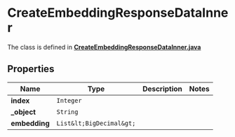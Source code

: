 

# CreateEmbeddingResponseDataInner

The class is defined in **[CreateEmbeddingResponseDataInner.java](../../src/main/java/org/openapitools/model/CreateEmbeddingResponseDataInner.java)**

## Properties

Name | Type | Description | Notes
------------ | ------------- | ------------- | -------------
**index** | `Integer` |  | 
**_object** | `String` |  | 
**embedding** | `List&lt;BigDecimal&gt;` |  | 





